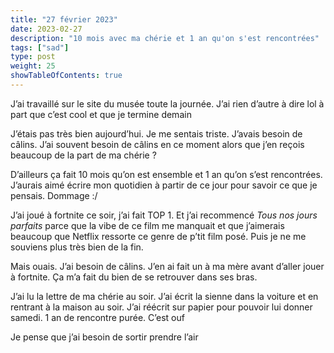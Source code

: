 ```yaml
---
title: "27 février 2023"
date: 2023-02-27
description: "10 mois avec ma chérie et 1 an qu'on s'est rencontrées"
tags: ["sad"]
type: post
weight: 25
showTableOfContents: true
---
```


J’ai travaillé sur le site du musée toute la journée. J’ai rien d’autre à dire lol à part que c’est cool et que je termine demain

J’étais pas très bien aujourd’hui. Je me sentais triste. J’avais besoin de câlins. J’ai souvent besoin de câlins en ce moment alors que j’en reçois beaucoup de la part de ma chérie ?

D’ailleurs ça fait 10 mois qu’on est ensemble et 1 an qu’on s’est rencontrées. J’aurais aimé écrire mon quotidien à partir de ce jour pour savoir ce que je pensais. Dommage :/

J’ai joué à fortnite ce soir, j’ai fait TOP 1. Et j’ai recommencé *Tous nos jours parfaits* parce que la vibe de ce film me manquait et que j’aimerais beaucoup que Netflix ressorte ce genre de p’tit film posé. Puis je ne me souviens plus très bien de la fin.

Mais ouais. J’ai besoin de câlins. J’en ai fait un à ma mère avant d’aller jouer à fortnite. Ça m’a fait du bien de se retrouver dans ses bras.

J’ai lu la lettre de ma chérie au soir. J’ai écrit la sienne dans la voiture et en rentrant à la maison au soir. J’ai réécrit sur papier pour pouvoir lui donner samedi. 1 an de rencontre purée. C’est ouf

Je pense que j’ai besoin de sortir prendre l’air